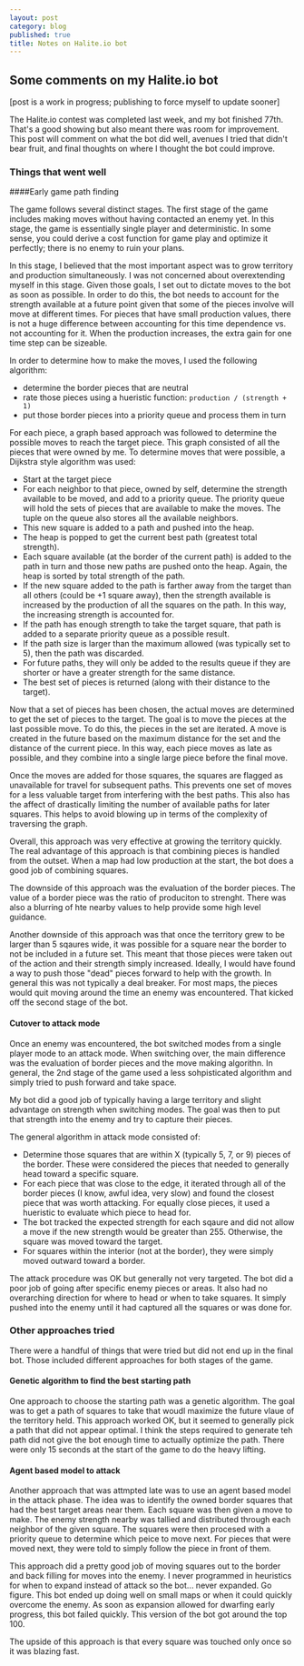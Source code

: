 ```yaml
---
layout: post
category: blog
published: true
title: Notes on Halite.io bot
---
```

## Some comments on my Halite.io bot

[post is a work in progress; publishing to force myself to update sooner]

The Halite.io contest was completed last week, and my bot finished 77th.  That's a good showing but also meant there was room for improvement.  This post will comment on what the bot did well, avenues I tried that didn't bear fruit, and final thoughts on where I thought the bot could improve.

### Things that went well

####Early game path finding

The game follows several distinct stages.  The first stage of the game includes making moves without having contacted an enemy yet.  In this stage, the game is essentially single player and deterministic.  In some sense, you could derive a cost function for game play and optimize it perfectly; there is no enemy to ruin your plans.

In this stage, I believed that the most important aspect was to grow territory and production simultaneously.  I was not concerned about overextending myself in this stage.  Given those goals, I set out to dictate moves to the bot as soon as possible.  In order to do this, the bot needs to account for the strength available at a future point given that some of the pieces involve will move at different times.  For pieces that have small production values, there is not a huge difference between accounting for this time dependence vs. not accounting for it.  When the production increases, the extra gain for one time step can be sizeable.

In order to determine how to make the moves, I used the following algorithm:
 * determine the border pieces that are neutral
 * rate those pieces using a hueristic function: `production / (strength + 1)`
 * put those border pieces into a priority queue and process them in turn

For each piece, a graph based approach was followed to determine the possible moves to reach the target piece.  This graph consisted of all the pieces that were owned by me.  To determine moves that were possible, a Dijkstra style algorithm was used:
 * Start at the target piece
 * For each neighbor to that piece, owned by self, determine the strength available to be moved, and add to a priority queue.  The priority queue will hold the sets of pieces that are available to make the moves.  The tuple on the queue also stores all the available neighbors.
 * This new square is added to a path and pushed into the heap.
 * The heap is popped to get the current best path (greatest total strength).
 * Each square available (at the border of the current path) is added to the path in turn and those new paths are pushed onto the heap.  Again, the heap is sorted by total strength of the path.
 * If the new square added to the path is farther away from the target than all others (could be +1 square away), then the strength available is increased by the production of all the squares on the path.  In this way, the increasing strength is accounted for.
 * If the path has enough strength to take the target square, that path is added to a separate priority queue as a possible result.
 * If the path size is larger than the maximum allowed (was typically set to 5), then the path was discarded.
 * For future paths, they will only be added to the results queue if they are shorter or have a greater strength for the same distance.
 * The best set of pieces is returned (along with their distance to the target).
 
Now that a set of pieces has been chosen, the actual moves are determined to get the set of pieces to the target.  The goal is to move the pieces at the last possible move.  To do this, the pieces in the set are iterated.  A move is created in the future based on the maximum distance for the set and the distance of the current piece.  In this way, each piece moves as late as possible, and they combine into a single large piece before the final move.

Once the moves are added for those squares, the squares are flagged as unavailable for travel for subsequent paths.  This prevents one set of moves for a less valuable target from interfering with the best paths.  This also has the affect of drastically limiting the number of available paths for later squares.  This helps to avoid blowing up in terms of the complexity of traversing the graph.

Overall, this approach was very effective at growing the territory quickly.  The real advantage of this approach is that combining pieces is handled from the outset. When a map had low production at the start, the bot does a good job of combining squares.

The downside of this approach was the evaluation of the border pieces.  The value of a border piece was the ratio of produciton to strenght.  There was also a blurring of hte nearby values to help provide some high level guidance.

Another downside of this approach was that once the territory grew to be larger than 5 sqaures wide, it was possible for a square near the border to not be included in a future set.  This meant that those pieces were taken out of the action and their strength simply increased.  Ideally, I would have found a way to push those "dead" pieces forward to help with the growth.  In general this was not typically a deal breaker.  For most maps, the pieces would quit moving around the time an enemy was encountered.  That kicked off the second stage of the bot.

#### Cutover to attack mode

Once an enemy was encountered, the bot switched modes from a single player mode to an attack mode.  When switching over, the main difference was the evaluation of border pieces and the move making algorithn.  In general, the 2nd stage of the game used a less sohpisticated algorithm and simply tried to push forward and take space.

My bot did a good job of typically having a large territory and slight advantage on strength when switching modes.  The goal was then to put that strength into the enemy and try to capture their pieces.

The general algorithm in attack mode consisted of:
 * Determine those squares that are within X (typically 5, 7, or 9) pieces of the border. These were considered the pieces that needed to generally head toward a specific square.
 * For each piece that was close to the edge, it iterated through all of the border pieces (I know, awful idea, very slow) and found the closest piece that was worth attacking.  For equally close pieces, it used a hueristic to evaluate which piece to head for.
 * The bot tracked the expected strength for each sqaure and did not allow a move if the new strength would be greater than 255.  Otherwise, the square was moved toward the target.
 * For squares within the interior (not at the border), they were simply moved outward toward a border.
 
The attack procedure was OK but generally not very targeted.  The bot did a poor job of going after specific enemy pieces or areas.  It also had no overarching direction for where to head or when to take squares.  It simply pushed into the enemy until it had captured all the squares or was done for.

### Other approaches tried

There were a handful of things that were tried but did not end up in the final bot. Those included different approaches for both stages of the game.

#### Genetic algorithm to find the best starting path

One approach to choose the starting path was a genetic algorithm.  The goal was to get a path of squares to take that woudl maximize the future vlaue of the territory held.  This approach worked OK, but it seemed to generally pick a path that did not appear optimal.  I think the steps required to generate teh path did not give the bot enough time to actually optimize the path.  There were only 15 seconds at the start of the game to do the heavy lifting.

#### Agent based model to attack

Another approach that was attmpted late was to use an agent based model in the attack phase.  The idea was to identify the owned border squares that had the best target areas near them.  Each square was then given a move to make.  The enemy strength nearby was tallied and distributed through each neighbor of the given square.  The squares were then procesed with a priority queue to determine which peice to move next.  For pieces that were moved next, they were told to simply follow the piece in front of them.

This approach did a pretty good job of moving squares out to the border and back filling for moves into the enemy.  I never programmed in heuristics for when to expand instead of attack so the bot... never expanded.  Go figure.  This bot ended up doing well on small maps or when it could quickly overcome the enemy.  As soon as expansion allowed for dwarfing early progress, this bot failed quickly.  This version of the bot got around the top 100.

The upside of this approach is that every square was touched only once so it was blazing fast.

